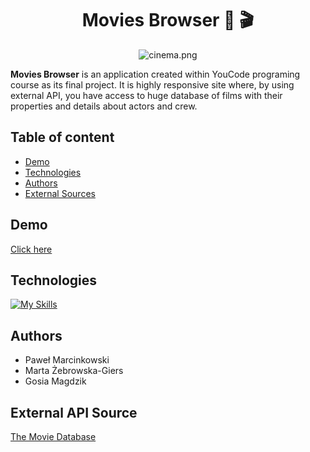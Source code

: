 <div align="center">

# Movies Browser 🍿 🎬

![cinema.png](/src/images/cinema.png)

</div>

**Movies Browser** is an application created within YouCode programing course as its final project. It is highly responsive site where, by using external API, you have access to huge database of films with their properties and details about actors and crew.
## Table of content

- [Demo](#demo)
- [Technologies](#technologies)
- [Authors](#authors)
- [External Sources](#external-sources)

## Demo

[Click here](https://marcinkpawel.github.io/movies-browser/)

## Technologies

[![My Skills](https://skillicons.dev/icons?i=html,css,js,react,redux,git,github)](https://skillicons.dev)


## Authors

- Paweł Marcinkowski 
- Marta Żebrowska-Giers 
- Gosia Magdzik 

## External API Source

[The Movie Database](https://www.themoviedb.org/)





